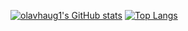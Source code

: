 [![olavhaug1's GitHub stats](https://github-stats-xi.vercel.app/api?username=olavhaug1&count_private=true&show_icons=true&theme=nord&hide=stars)](https://github.com/anuraghazra/github-readme-stats)
[![Top Langs](https://github-stats-xi.vercel.app/api/top-langs/?username=olavhaug1&role=ORGANIZATION_MEMBER,OWNER,COLLABORATOR,contribs,contributions&layout=compact&langs_count=10&count_private=true&theme=nord)](https://github.com/anuraghazra/github-readme-stats)
